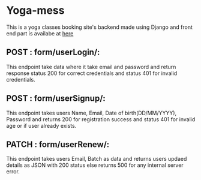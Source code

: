 # Yoga-mess

This is a yoga classes booking site's backend made using Django and front end part is availabe at <a href=https://github.com/AbhayDhaundiyal/Yoga-mess-front-end->here</a>

## POST : form/userLogin/:

This endpoint take data where it take email and password and return response status 200 for correct credentials and status 401 for invalid credentials.

## POST : form/userSignup/:

This endpoint takes users Name, Email, Date of birth(DD/MM/YYYY), Password and returns 200 for registration success and status 401 for invalid age or if user already exists.

## PATCH : form/userRenew/:

This endpoint takes users Email, Batch as data and returns users updaed details as JSON with 200 status else returns 500 for any internal server error.
